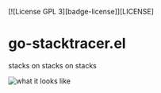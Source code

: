 [![License GPL 3][badge-license]][LICENSE]

go-stacktracer.el
=================

stacks on stacks on stacks

![what it looks like](http://i.imgur.com/JXhRieX.png)
